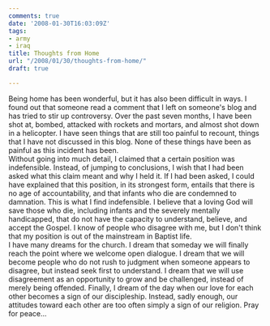 ```yaml
---
comments: true
date: '2008-01-30T16:03:09Z'
tags:
- army
- iraq
title: Thoughts from Home
url: "/2008/01/30/thoughts-from-home/"
draft: true

---
```

<p>Being home has been wonderful, but it has also been difficult in ways. I found out that someone read a comment that I left on someone's blog and has tried to stir up controversy. Over the past seven months, I have been shot at, bombed, attacked with rockets and mortars, and almost shot down in a helicopter. I have seen things that are still too painful to recount, things that I have not discussed in this blog. None of these things have been as painful as this incident has been.<br />
Without going into much detail, I claimed that a certain position was indefensible. Instead, of jumping to conclusions, I wish that I had been asked what this claim meant and why I held it. If I had been asked, I could have explained that this position, in its strongest form, entails that there is no age of accountability, and that infants who die are condemned to damnation. This is what I find indefensible. I believe that a loving God will save those who die, including infants and the severely mentally handicapped, that do not have the capacity to understand, believe, and accept the Gospel. I know of people who disagree with me, but I don't think that my position is out of the mainstream in Baptist life.<br />
I have many dreams for the church. I dream that someday we will finally reach the point where we welcome open dialogue. I dream that we will become people who do not rush to judgment when someone appears to disagree, but instead seek first to understand. I dream that we will use disagreement as an opportunity to grow and be challenged, instead of merely being offended. Finally, I dream of the day when our love for each other becomes a sign of our discipleship. Instead, sadly enough, our attitudes toward each other are too often simply a sign of our religion. Pray for peace...</p>
